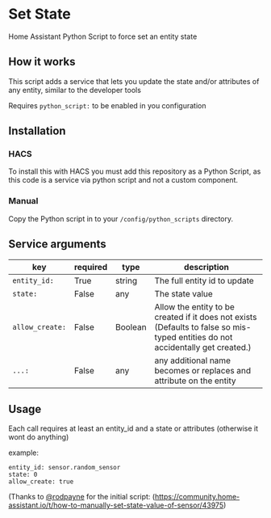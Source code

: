 # Set State
Home Assistant Python Script to force set an entity state

## How it works
This script adds a service that lets you update the state and/or attributes of any entity, similar to the developer tools

Requires `python_script:` to be enabled in you configuration

## Installation

### HACS ###
To install this with HACS you must add this repository as a Python Script, as this code is a service via python script and not a custom component.

### Manual ###
Copy the Python script in to your `/config/python_scripts` directory.

## Service arguments
key | required | type | description
-- | -- | -- | --
`entity_id:` | True | string | The full entity id to update
`state:` | False | any | The state value
`allow_create:` | False | Boolean | Allow the entity to be created if it does not exists (Defaults to false so mis-typed entities do not                                       accidentally get created.)
`...:` | False | any | any additional name becomes or replaces and attribute on the entity

## Usage
Each call requires at least an entity_id and a state or attributes (otherwise it wont do anything)

example:

```
entity_id: sensor.random_sensor
state: 0
allow_create: true
```

(Thanks to [@rodpayne](https://community.home-assistant.io/u/rodpayne) for the initial script:
(https://community.home-assistant.io/t/how-to-manually-set-state-value-of-sensor/43975)
